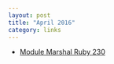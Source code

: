 ```yaml
---
layout: post
title: "April 2016"
category: links
---
```


* [Module Marshal Ruby 230](http://ruby-doc.org/core-2.3.0/Marshal.html)
